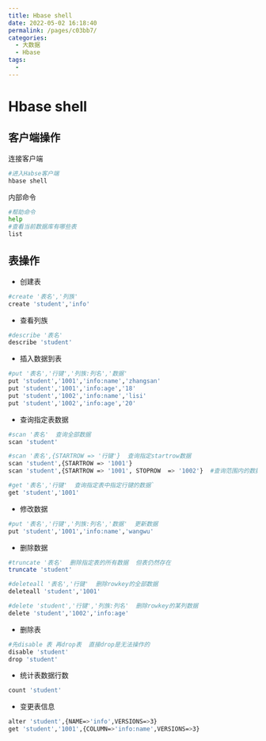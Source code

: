 ```yaml
---
title: Hbase shell
date: 2022-05-02 16:18:40
permalink: /pages/c03bb7/
categories:
  - 大数据
  - Hbase
tags:
  - 
---
```

# Hbase shell

## 客户端操作

连接客户端

```sh
#进入Habse客户端
hbase shell
```

内部命令

```sh
#帮助命令
help
#查看当前数据库有哪些表
list
```

## 表操作

- 创建表

```sh
#create '表名','列族'
create 'student','info'
```

- 查看列族

```sh
#describe '表名'
describe 'student'
```

- 插入数据到表

```sh
#put '表名','行键','列族:列名','数据'
put 'student','1001','info:name','zhangsan'
put 'student','1001','info:age','18'
put 'student','1002','info:name','lisi'
put 'student','1002','info:age','20'
```

- 查询指定表数据   

```sh
#scan '表名'  查询全部数据
scan 'student'

#scan '表名',{STARTROW => '行键'}  查询指定startrow数据
scan 'student',{STARTROW => '1001'}
scan 'student',{STARTROW => '1001', STOPROW  => '1002'}  #查询范围内的数据  查询1002之前的 不包含1002

#get '表名','行键'  查询指定表中指定行键的数据`
get 'student','1001'
```

- 修改数据

```sh
#put '表名','行键','列族:列名','数据'  更新数据
put 'student','1001','info:name','wangwu'
```

- 删除数据

```sh
#truncate '表名'  删除指定表的所有数据  但表仍然存在
truncate 'student'

#deleteall '表名','行键'  删除rowkey的全部数据
deleteall 'student','1001'

#delete 'student','行键','列族:列名'  删除rowkey的某列数据
delete 'student','1002','info:age'
```

- 删除表

```sh
#先disable 表 再drop表  直接drop是无法操作的
disable 'student'
drop 'student'
```

- 统计表数据行数

```sh
count 'student'
```

- 变更表信息

```sh
alter 'student',{NAME=>'info',VERSIONS=>3}
get 'student','1001',{COLUMN=>'info:name',VERSIONS=>3}
```

